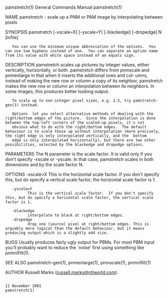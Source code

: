 pamstretch(1)                                                                            General Commands Manual                                                                            pamstretch(1)

NAME
       pamstretch - scale up a PNM or PAM image by interpolating between pixels

SYNOPSIS
       pamstretch [-xscale=X] [-yscale=Y]
       [-blackedge] [-dropedge] N [infile]

       You can use the minimum unique abbreviation of the options.  You can use two hyphens instead of one.  You can separate an option name from its value with white space instead of an equals sign.

DESCRIPTION
       pamstretch  scales  up pictures by integer values, either vertically, horizontally, or both.  pamstretch differs from pnmscale and pnmenlarge in that when it inserts the additional rows and col‐
       umns, instead of making the new row or column a copy of its neighbor, pamstretch makes the new row or column an interpolation between its neighbors.  In some images, this produces better looking
       output.

       To scale up to non-integer pixel sizes, e.g. 2.5, try pamstretch-gen(1) instead.

       Options  let you select alternative methods of dealing with the right/bottom edges of the picture.  Since the interpolation is done between the top-left corners of the scaled-up pixels, it's not
       obvious what to do with the right/bottom edges.  The default behaviour is to scale those up without interpolation (more precisely, the right edge is only interpolated vertically, and the  bottom
       edge is only interpolated horizontally), but there are two other possibilities, selected by the blackedge and dropedge options.

PARAMETERS
       The N parameter is the scale factor.  It is valid only if you don't specify -xscale or -yscale.  In that case, pamstretch scales in both dimensions and by the scale factor N.

OPTIONS
       -xscale=X
              This is the horizontal scale factor.  If you don't specify this, but do specify a vertical scale factor, the horizontal scale factor is 1.

       -yscale=Y
              This is the vertical scale factor.  If you don't specify this, but do specify a horizontal scale factor, the vertical scale factor is 1.

       -blackedge
              interpolate to black at right/bottom edges.
       -dropedge
              drop one (source) pixel at right/bottom edges. This is arguably more logical than the default behaviour, but it means producing output which is a slightly odd size.

BUGS
       Usually produces fairly ugly output for PBMs. For most PBM input you'll probably want to reduce the `noise' first using something like pnmnlfilt(1).

SEE ALSO
       pamstretch-gen(1), pnmenlarge(1), pnmscale(1), pnmnlfilt(1)

AUTHOR
       Russell Marks (russell.marks@ntlworld.com).

                                                                                             11 November 2001                                                                               pamstretch(1)
